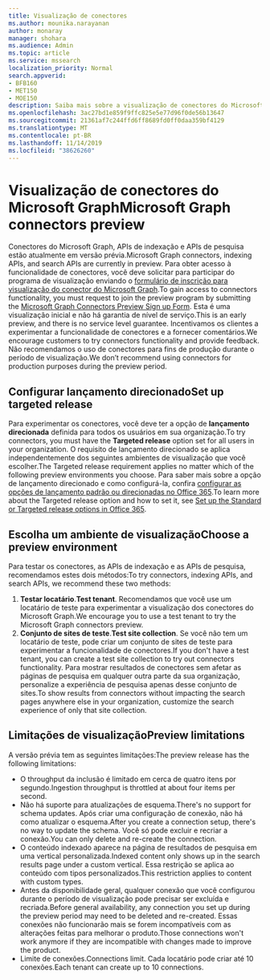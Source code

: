 ```yaml
---
title: Visualização de conectores
ms.author: mounika.narayanan
author: monaray
manager: shohara
ms.audience: Admin
ms.topic: article
ms.service: mssearch
localization_priority: Normal
search.appverid:
- BFB160
- MET150
- MOE150
description: Saiba mais sobre a visualização de conectores do Microsoft Graph para o Microsoft Search.
ms.openlocfilehash: 3ac27bd1e859f9ffc825e5e77d96f0de56b13647
ms.sourcegitcommit: 21361af7c244ffd6ff8689fd0ff0daa359bf4129
ms.translationtype: MT
ms.contentlocale: pt-BR
ms.lasthandoff: 11/14/2019
ms.locfileid: "38626260"
---
```

# <a name="microsoft-graph-connectors-preview"></a><span data-ttu-id="cb6f5-103">Visualização de conectores do Microsoft Graph</span><span class="sxs-lookup"><span data-stu-id="cb6f5-103">Microsoft Graph connectors preview</span></span>

<span data-ttu-id="cb6f5-104">Conectores do Microsoft Graph, APIs de indexação e APIs de pesquisa estão atualmente em versão prévia.</span><span class="sxs-lookup"><span data-stu-id="cb6f5-104">Microsoft Graph connectors, indexing APIs, and search APIs are currently in preview.</span></span> <span data-ttu-id="cb6f5-105">Para obter acesso à funcionalidade de conectores, você deve solicitar para participar do programa de visualização enviando o <a href="https://forms.office.com/Pages/ResponsePage.aspx?id=v4j5cvGGr0GRqy180BHbRxWYgu82J_RFnMMATAS6_chUNVYwNU1CMDNZUDBSSDZKWVo2RDJDRjRLQi4u" target="_blank">formulário de inscrição para visualização do conector do Microsoft Graph</a>.</span><span class="sxs-lookup"><span data-stu-id="cb6f5-105">To gain access to connectors functionality, you must request to join the preview program by submitting the <a href="https://forms.office.com/Pages/ResponsePage.aspx?id=v4j5cvGGr0GRqy180BHbRxWYgu82J_RFnMMATAS6_chUNVYwNU1CMDNZUDBSSDZKWVo2RDJDRjRLQi4u" target="_blank">Microsoft Graph Connectors Preview Sign up Form</a>.</span></span> <span data-ttu-id="cb6f5-106">Esta é uma visualização inicial e não há garantia de nível de serviço.</span><span class="sxs-lookup"><span data-stu-id="cb6f5-106">This is an early preview, and there is no service level guarantee.</span></span> <span data-ttu-id="cb6f5-107">Incentivamos os clientes a experimentar a funcionalidade de conectores e a fornecer comentários.</span><span class="sxs-lookup"><span data-stu-id="cb6f5-107">We encourage customers to try connectors functionality and provide feedback.</span></span> <span data-ttu-id="cb6f5-108">Não recomendamos o uso de conectores para fins de produção durante o período de visualização.</span><span class="sxs-lookup"><span data-stu-id="cb6f5-108">We don’t recommend using connectors for production purposes during the preview period.</span></span>

## <a name="set-up-targeted-release"></a><span data-ttu-id="cb6f5-109">Configurar lançamento direcionado</span><span class="sxs-lookup"><span data-stu-id="cb6f5-109">Set up targeted release</span></span>
<span data-ttu-id="cb6f5-110">Para experimentar os conectores, você deve ter a opção de **lançamento direcionada** definida para todos os usuários em sua organização.</span><span class="sxs-lookup"><span data-stu-id="cb6f5-110">To try connectors, you must have the **Targeted release** option set for all users in your organization.</span></span> <span data-ttu-id="cb6f5-111">O requisito de lançamento direcionado se aplica independentemente dos seguintes ambientes de visualização que você escolher.</span><span class="sxs-lookup"><span data-stu-id="cb6f5-111">The Targeted release requirement applies no matter which of the following preview environments you choose.</span></span>
<span data-ttu-id="cb6f5-112">Para saber mais sobre a opção de lançamento direcionado e como configurá-la, confira <a href="https://docs.microsoft.com/office365/admin/manage/release-options-in-office-365?view=o365-worldwide" target="_blank">configurar as opções de lançamento padrão ou direcionadas no Office 365</a>.</span><span class="sxs-lookup"><span data-stu-id="cb6f5-112">To learn more about the Targeted release option and how to set it, see <a href="https://docs.microsoft.com/office365/admin/manage/release-options-in-office-365?view=o365-worldwide" target="_blank">Set up the Standard or Targeted release options in Office 365</a>.</span></span>

## <a name="choose-a-preview-environment"></a><span data-ttu-id="cb6f5-113">Escolha um ambiente de visualização</span><span class="sxs-lookup"><span data-stu-id="cb6f5-113">Choose a preview environment</span></span> 
<span data-ttu-id="cb6f5-114">Para testar os conectores, as APIs de indexação e as APIs de pesquisa, recomendamos estes dois métodos:</span><span class="sxs-lookup"><span data-stu-id="cb6f5-114">To try connectors, indexing APIs, and search APIs, we recommend these two methods:</span></span>
1. <span data-ttu-id="cb6f5-115">**Testar locatário**.</span><span class="sxs-lookup"><span data-stu-id="cb6f5-115">**Test tenant**.</span></span>  <span data-ttu-id="cb6f5-116">Recomendamos que você use um locatário de teste para experimentar a visualização dos conectores do Microsoft Graph.</span><span class="sxs-lookup"><span data-stu-id="cb6f5-116">We encourage you to use a test tenant to try the Microsoft Graph connectors preview.</span></span>
2. <span data-ttu-id="cb6f5-117">**Conjunto de sites de teste**.</span><span class="sxs-lookup"><span data-stu-id="cb6f5-117">**Test site collection**.</span></span> <span data-ttu-id="cb6f5-118">Se você não tem um locatário de teste, pode criar um conjunto de sites de teste para experimentar a funcionalidade de conectores.</span><span class="sxs-lookup"><span data-stu-id="cb6f5-118">If you don't have a test tenant, you can create a test site collection to try out connectors functionality.</span></span> <span data-ttu-id="cb6f5-119">Para mostrar resultados de conectores sem afetar as páginas de pesquisa em qualquer outra parte da sua organização, personalize a experiência de pesquisa apenas desse conjunto de sites.</span><span class="sxs-lookup"><span data-stu-id="cb6f5-119">To show results from connectors without impacting the search pages anywhere else in your organization, customize the search experience of only that site collection.</span></span>

## <a name="preview-limitations"></a><span data-ttu-id="cb6f5-120">Limitações de visualização</span><span class="sxs-lookup"><span data-stu-id="cb6f5-120">Preview limitations</span></span>
<span data-ttu-id="cb6f5-121">A versão prévia tem as seguintes limitações:</span><span class="sxs-lookup"><span data-stu-id="cb6f5-121">The preview release has the following limitations:</span></span>
* <span data-ttu-id="cb6f5-122">O throughput da inclusão é limitado em cerca de quatro itens por segundo.</span><span class="sxs-lookup"><span data-stu-id="cb6f5-122">Ingestion throughput is throttled at about four items per second.</span></span>
* <span data-ttu-id="cb6f5-123">Não há suporte para atualizações de esquema.</span><span class="sxs-lookup"><span data-stu-id="cb6f5-123">There's no support for schema updates.</span></span> <span data-ttu-id="cb6f5-124">Após criar uma configuração de conexão, não há como atualizar o esquema.</span><span class="sxs-lookup"><span data-stu-id="cb6f5-124">After you create a connection setup, there's no way to update the schema.</span></span> <span data-ttu-id="cb6f5-125">Você só pode excluir e recriar a conexão.</span><span class="sxs-lookup"><span data-stu-id="cb6f5-125">You can only delete and re-create the connection.</span></span>
* <span data-ttu-id="cb6f5-126">O conteúdo indexado aparece na página de resultados de pesquisa em uma vertical personalizada.</span><span class="sxs-lookup"><span data-stu-id="cb6f5-126">Indexed content only shows up in the search results page under a custom vertical.</span></span> <span data-ttu-id="cb6f5-127">Essa restrição se aplica ao conteúdo com tipos personalizados.</span><span class="sxs-lookup"><span data-stu-id="cb6f5-127">This restriction applies to content with custom types.</span></span>
* <span data-ttu-id="cb6f5-128">Antes da disponibilidade geral, qualquer conexão que você configurou durante o período de visualização pode precisar ser excluída e recriada.</span><span class="sxs-lookup"><span data-stu-id="cb6f5-128">Before general availability, any connection you set up during the preview period may need to be deleted and re-created.</span></span> <span data-ttu-id="cb6f5-129">Essas conexões não funcionarão mais se forem incompatíveis com as alterações feitas para melhorar o produto.</span><span class="sxs-lookup"><span data-stu-id="cb6f5-129">Those connections won't work anymore if they are incompatible with changes made to improve the product.</span></span>
* <span data-ttu-id="cb6f5-130">Limite de conexões.</span><span class="sxs-lookup"><span data-stu-id="cb6f5-130">Connections limit.</span></span> <span data-ttu-id="cb6f5-131">Cada locatário pode criar até 10 conexões.</span><span class="sxs-lookup"><span data-stu-id="cb6f5-131">Each tenant can create up to 10 connections.</span></span>
